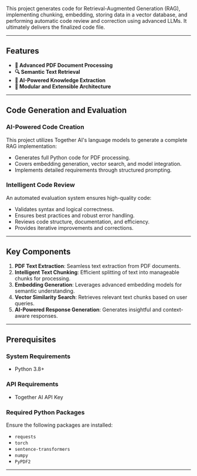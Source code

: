 This project generates code for Retrieval-Augmented Generation (RAG), implementing chunking, embedding, storing data in a vector database, and performing automatic code review and correction using advanced LLMs. It ultimately delivers the finalized code file.

---

## Features

- **📄 Advanced PDF Document Processing**
- **🔍 Semantic Text Retrieval**
- **🤖 AI-Powered Knowledge Extraction**
- **🧩 Modular and Extensible Architecture**

---

## Code Generation and Evaluation

### AI-Powered Code Creation
This project utilizes Together AI's language models to generate a complete RAG implementation:

- Generates full Python code for PDF processing.
- Covers embedding generation, vector search, and model integration.
- Implements detailed requirements through structured prompting.

### Intelligent Code Review
An automated evaluation system ensures high-quality code:

- Validates syntax and logical correctness.
- Ensures best practices and robust error handling.
- Reviews code structure, documentation, and efficiency.
- Provides iterative improvements and corrections.

---

## Key Components

1. **PDF Text Extraction**: Seamless text extraction from PDF documents.
2. **Intelligent Text Chunking**: Efficient splitting of text into manageable chunks for processing.
3. **Embedding Generation**: Leverages advanced embedding models for semantic understanding.
4. **Vector Similarity Search**: Retrieves relevant text chunks based on user queries.
5. **AI-Powered Response Generation**: Generates insightful and context-aware responses.

---

## Prerequisites

### System Requirements
- Python 3.8+

### API Requirements
- Together AI API Key

### Required Python Packages
Ensure the following packages are installed:

- `requests`
- `torch`
- `sentence-transformers`
- `numpy`
- `PyPDF2`

---

